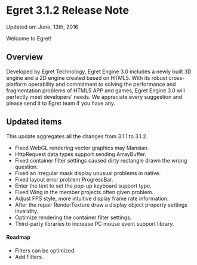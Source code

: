 Egret 3.1.2 Release Note
===============================


Updated on: June, 13th, 2016


Welcome to Egret!

## Overview

Developed by Egret Technology, Egret Engine 3.0 includes a newly built 3D engine and a 2D engine created based on HTML5. With its robust cross-platform operability and commitment to solving the performance and fragmentation problems of HTML5 APP and games, Egret Engine 3.0 will perfectly meet developers’ needs. We appreciate every suggestion and please send it to Egret team if you have any.

## Updated items

This update aggregates all the changes from 3.1.1 to 3.1.2.

* Fixed WebGL rendering vector graphics may Mansian.
* HttpRequest data types support sending ArrayBuffer.
* Fixed container filter settings caused dirty rectangle drawn the wrong question.
* Fixed an irregular mask display unusual problems in native.
* Fixed layout error problem ProgressBar.
* Enter the text to set the pop-up keyboard support type.
* Fixed Wing in the member projects often given problem.
* Adjust FPS style, more intuitive display frame rate information.
* After the repair RenderTexture draw a display object property settings invalidity.
* Optimize rendering the container filter settings.
* Third-party libraries to increase PC mouse event support library.


#### Roadmap
* Filters can be optimized.
* Add Filters.